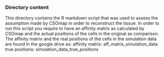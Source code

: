 ### Directory content

This directory contains the R markdown script that was used to assess the assumption made by CSOmap in order to reconstruct the tissue. In order to run this script you require to have an affinity matrix as calculated by CSOmap and the actual positions of the cells in the original as comparison. The affinity matrix and the real positions of the cells in the simulation data are found in the google drive as: affinity matrix: aff_matrix_simulation_data true positions: simulation_data_true_positions

